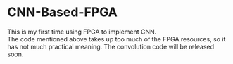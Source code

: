 # CNN-Based-FPGA

This is my first time using FPGA to implement CNN.  <br>
The code mentioned above takes up too much of the FPGA resources, so it has not much practical meaning. The convolution code will be released soon.
